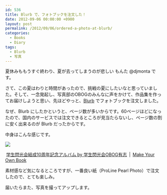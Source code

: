 ```yaml
---
id: 536
title: Blurb で、フォトブックを注文した！
date: 2012-09-06 00:00:00 +0900
layout: post
permalink: /2012/09/06/ordered-a-photo-at-blurb/
categories:
  - Books
  - Diary
tags:
  - Blurb
  - 写真
---
```

夏休みももうすぐ終わり、夏が去ってしまうのが悲しい もんた @djmonta です。
  
さて、この夏はわりと時間があったので、挑戦の夏にしたいなと思っていました。そして、一念発起し、写真部のOBOGのみんなに声をかけて、作品集を作ってお届けしようと思い、先ほどやっと、[Blurb](http://www.blurb.com) でフォトブックを注文しました。

<!--more-->

なぜ、Blurb にしたかというと、ページ数が多いからです。60ページほどになったので、国内のサービスでは注文できるところが見当たらないし、ページ数の割に安く出来るのが Blurb だったからです。

中身はこんな感じです。

<div style="text-align:left">
  <a target="_new" href="http://www.blurb.com/books/preview/3528366?ce=blurb_ew&utm_source=widget"><img src="http://bookshow.blurb.com/bookshow/cache/P5243595/md/wcover_2.png" /></img></a></p> 
  
  <div>
    <a href="http://www.blurb.com/bookstore/detail/3528366?ce=blurb_ew&utm_source=widget" target="_blank" style="margin:12px 3px">学生閃光会結成10周年記念アルバム by 学生閃光会OBOG有志</a> | <a href="http://www.blurb.com/landing_pages/bookshow?ce=blurb_ew&utm_source=widget" target="_blank" style="margin:12px 3px">Make Your Own Book</a>
  </div>
</div>

素材感など気になるところですが、一番良い紙（ProLine Pearl Photo）で注文したので、とても楽しみ。
  
届いたらまた、写真を撮ってアップします。

